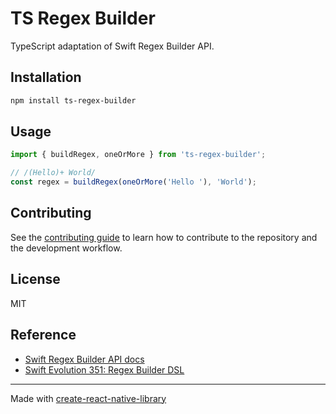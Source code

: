# TS Regex Builder

TypeScript adaptation of Swift Regex Builder API.

## Installation

```sh
npm install ts-regex-builder
```

## Usage

```js
import { buildRegex, oneOrMore } from 'ts-regex-builder';

// /(Hello)+ World/
const regex = buildRegex(oneOrMore('Hello '), 'World');
```

## Contributing

See the [contributing guide](CONTRIBUTING.md) to learn how to contribute to the repository and the development workflow.

## License

MIT

## Reference

- [Swift Regex Builder API docs](https://developer.apple.com/documentation/regexbuilder)
- [Swift Evolution 351: Regex Builder DSL](https://github.com/apple/swift-evolution/blob/main/proposals/0351-regex-builder.md)

---

Made with [create-react-native-library](https://github.com/callstack/react-native-builder-bob)
